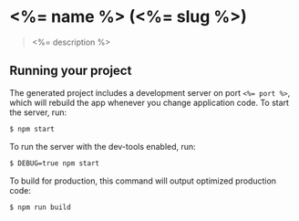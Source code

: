 
# <%= name %> (<%= slug %>)

> <%= description %>

## Running your project

The generated project includes a development server on port `<%= port %>`, which will rebuild the app whenever you change application code. To start the server, run:

```bash
$ npm start
```

To run the server with the dev-tools enabled, run:

```bash
$ DEBUG=true npm start
```

To build for production, this command will output optimized production code:

```bash
$ npm run build
```
